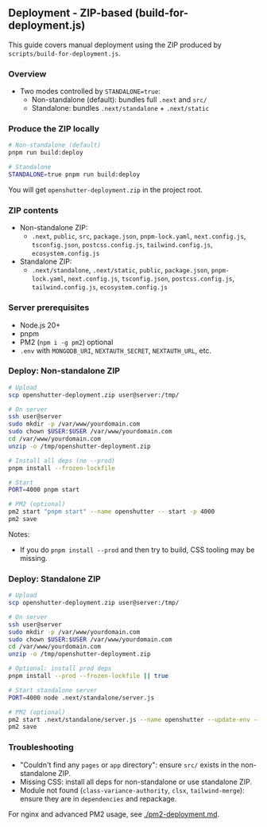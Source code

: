 ## Deployment - ZIP-based (build-for-deployment.js)

This guide covers manual deployment using the ZIP produced by `scripts/build-for-deployment.js`.

### Overview
- Two modes controlled by `STANDALONE=true`:
  - Non-standalone (default): bundles full `.next` and `src/`
  - Standalone: bundles `.next/standalone` + `.next/static`

### Produce the ZIP locally
```bash
# Non-standalone (default)
pnpm run build:deploy

# Standalone
STANDALONE=true pnpm run build:deploy
```

You will get `openshutter-deployment.zip` in the project root.

### ZIP contents
- Non-standalone ZIP:
  - `.next`, `public`, `src`, `package.json`, `pnpm-lock.yaml`, `next.config.js`, `tsconfig.json`, `postcss.config.js`, `tailwind.config.js`, `ecosystem.config.js`
- Standalone ZIP:
  - `.next/standalone`, `.next/static`, `public`, `package.json`, `pnpm-lock.yaml`, `next.config.js`, `tsconfig.json`, `postcss.config.js`, `tailwind.config.js`, `ecosystem.config.js`

### Server prerequisites
- Node.js 20+
- pnpm
- PM2 (`npm i -g pm2`) optional
- `.env` with `MONGODB_URI`, `NEXTAUTH_SECRET`, `NEXTAUTH_URL`, etc.

### Deploy: Non-standalone ZIP
```bash
# Upload
scp openshutter-deployment.zip user@server:/tmp/

# On server
ssh user@server
sudo mkdir -p /var/www/yourdomain.com
sudo chown $USER:$USER /var/www/yourdomain.com
cd /var/www/yourdomain.com
unzip -o /tmp/openshutter-deployment.zip

# Install all deps (no --prod)
pnpm install --frozen-lockfile

# Start
PORT=4000 pnpm start

# PM2 (optional)
pm2 start "pnpm start" --name openshutter -- start -p 4000
pm2 save
```

Notes:
- If you do `pnpm install --prod` and then try to build, CSS tooling may be missing.

### Deploy: Standalone ZIP
```bash
# Upload
scp openshutter-deployment.zip user@server:/tmp/

# On server
ssh user@server
sudo mkdir -p /var/www/yourdomain.com
sudo chown $USER:$USER /var/www/yourdomain.com
cd /var/www/yourdomain.com
unzip -o /tmp/openshutter-deployment.zip

# Optional: install prod deps
pnpm install --prod --frozen-lockfile || true

# Start standalone server
PORT=4000 node .next/standalone/server.js

# PM2 (optional)
pm2 start .next/standalone/server.js --name openshutter --update-env --env production
pm2 save
```

### Troubleshooting
- "Couldn't find any `pages` or `app` directory": ensure `src/` exists in the non-standalone ZIP.
- Missing CSS: install all deps for non-standalone or use standalone ZIP.
- Module not found (`class-variance-authority`, `clsx`, `tailwind-merge`): ensure they are in `dependencies` and repackage.

For nginx and advanced PM2 usage, see [./pm2-deployment.md](./pm2-deployment.md).

